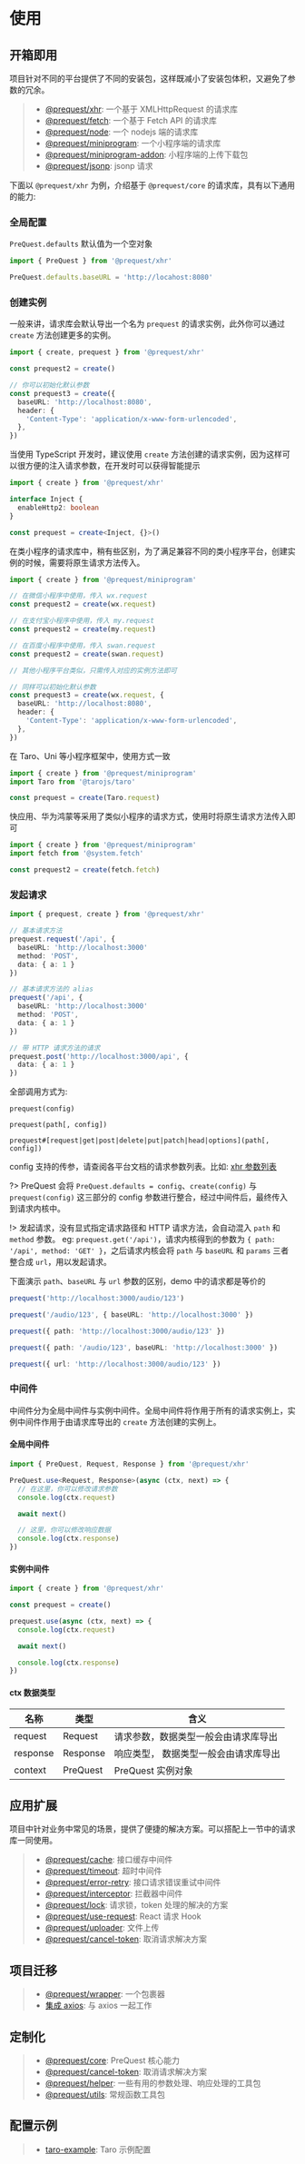 # 使用

## 开箱即用

项目针对不同的平台提供了不同的安装包，这样既减小了安装包体积，又避免了参数的冗余。

> - [@prequest/xhr](/xhr ':target=_self'): 一个基于 XMLHttpRequest 的请求库
> - [@prequest/fetch](/fetch ':target=_self'): 一个基于 Fetch API 的请求库
> - [@prequest/node](/node ':target=_self'): 一个 nodejs 端的请求库
> - [@prequest/miniprogram](/miniprogram ':target=_self'): 一个小程序端的请求库
> - [@prequest/miniprogram-addon](/miniprogram-addon ':target=_self'): 小程序端的上传下载包
> - [@prequest/jsonp](/jsonp ':target=_self'): jsonp 请求

下面以 `@prequest/xhr` 为例，介绍基于 `@prequest/core` 的请求库，具有以下通用的能力:

### 全局配置

`PreQuest.defaults` 默认值为一个空对象

```ts
import { PreQuest } from '@prequest/xhr'

PreQuest.defaults.baseURL = 'http://locahost:8080'
```

### 创建实例

一般来讲，请求库会默认导出一个名为 `prequest` 的请求实例，此外你可以通过 `create` 方法创建更多的实例。

```ts
import { create, prequest } from '@prequest/xhr'

const prequest2 = create()

// 你可以初始化默认参数
const prequest3 = create({
  baseURL: 'http://localhost:8080',
  header: {
    'Content-Type': 'application/x-www-form-urlencoded',
  },
})
```

当使用 TypeScript 开发时，建议使用 `create` 方法创建的请求实例，因为这样可以很方便的注入请求参数，在开发时可以获得智能提示

```ts
import { create } from '@prequest/xhr'

interface Inject {
  enableHttp2: boolean
}

const prequest = create<Inject, {}>()
```

在类小程序的请求库中，稍有些区别，为了满足兼容不同的类小程序平台，创建实例的时候，需要将原生请求方法传入。

```ts
import { create } from '@prequest/miniprogram'

// 在微信小程序中使用，传入 wx.request
const prequest2 = create(wx.request)

// 在支付宝小程序中使用，传入 my.request
const prequest2 = create(my.request)

// 在百度小程序中使用，传入 swan.request
const prequest2 = create(swan.request)

// 其他小程序平台类似，只需传入对应的实例方法即可

// 同样可以初始化默认参数
const prequest3 = create(wx.request, {
  baseURL: 'http://localhost:8080',
  header: {
    'Content-Type': 'application/x-www-form-urlencoded',
  },
})
```

在 Taro、Uni 等小程序框架中，使用方式一致

```ts
import { create } from '@prequest/miniprogram'
import Taro from '@tarojs/taro'

const prequest = create(Taro.request)
```

快应用、华为鸿蒙等采用了类似小程序的请求方式，使用时将原生请求方法传入即可

```ts
import { create } from '@prequest/miniprogram'
import fetch from '@system.fetch'

const prequest2 = create(fetch.fetch)
```

### 发起请求

```ts
import { prequest, create } from '@prequest/xhr'

// 基本请求方法
prequest.request('/api', {
  baseURL: 'http://localhost:3000'
  method: 'POST',
  data: { a: 1 }
})

// 基本请求方法的 alias
prequest('/api', {
  baseURL: 'http://localhost:3000'
  method: 'POST',
  data: { a: 1 }
})

// 带 HTTP 请求方法的请求
prequest.post('http://localhost:3000/api', {
  data: { a: 1 }
})
```

全部调用方式为:

```text
prequest(config)

prequest(path[, config])

prequest#[request|get|post|delete|put|patch|head|options](path[, config])
```

config 支持的传参，请查阅各平台文档的请求参数列表。比如: [xhr 参数列表](https://pre-quest.vercel.app/#/xhr?id=%e5%8f%82%e6%95%b0)

?> PreQuest 会将 `PreQuest.defaults = config`、`create(config)` 与 `prequest(config)` 这三部分的 config 参数进行整合，经过中间件后，最终传入到请求内核中。

!> 发起请求，没有显式指定请求路径和 HTTP 请求方法，会自动混入 `path` 和 `method` 参数。 eg: `prequest.get('/api')`，请求内核得到的参数为 `{ path: '/api', method: 'GET' }`，之后请求内核会将 `path` 与 `baseURL` 和 `params` 三者整合成 `url`，用以发起请求。

下面演示 `path`、`baseURL` 与 `url` 参数的区别，demo 中的请求都是等价的

```ts
prequest('http://localhost:3000/audio/123')

prequest('/audio/123', { baseURL: 'http://localhost:3000' })

prequest({ path: 'http://localhost:3000/audio/123' })

prequest({ path: '/audio/123', baseURL: 'http://localhost:3000' })

prequest({ url: 'http://localhost:3000/audio/123' })
```

### 中间件

中间件分为全局中间件与实例中间件。全局中间件将作用于所有的请求实例上，实例中间件作用于由请求库导出的 `create` 方法创建的实例上。

#### 全局中间件

```ts
import { PreQuest, Request, Response } from '@prequest/xhr'

PreQuest.use<Request, Response>(async (ctx, next) => {
  // 在这里，你可以修改请求参数
  console.log(ctx.request)

  await next()

  // 这里，你可以修改响应数据
  console.log(ctx.response)
})
```

#### 实例中间件

```ts
import { create } from '@prequest/xhr'

const prequest = create()

prequest.use(async (ctx, next) => {
  console.log(ctx.request)

  await next()

  console.log(ctx.response)
})
```

#### ctx 数据类型

| 名称     | 类型     | 含义                                  |
| -------- | -------- | ------------------------------------- |
| request  | Request  | 请求参数，数据类型一般会由请求库导出  |
| response | Response | 响应类型， 数据类型一般会由请求库导出 |
| context  | PreQuest | PreQuest 实例对象                     |

## 应用扩展

项目中针对业务中常见的场景，提供了便捷的解决方案。可以搭配上一节中的请求库一同使用。

> - [@prequest/cache](/cache ':target=_self'): 接口缓存中间件
> - [@prequest/timeout](/timeout ':target=_self'): 超时中间件
> - [@prequest/error-retry](/error-retry ':target=_self'): 接口请求错误重试中间件
> - [@prequest/interceptor](/interceptor ':target=_self'): 拦截器中间件
> - [@prequest/lock](/lock ':target=_self'): 请求锁，token 处理的解决的方案
> - [@prequest/use-request](/use-request ':target=_self'): React 请求 Hook
> - [@prequest/uploader](/uploader ':target=_self'): 文件上传
> - [@prequest/cancel-token](/cancel-token ':target=_self'): 取消请求解决方案

## 项目迁移

> - [@prequest/wrapper](/wrapper ':target=_self'): 一个包裹器
> - [集成 axios](/work-with-axios ':target=_self'): 与 axios 一起工作

## 定制化

> - [@prequest/core](/core ':target=_self'): PreQuest 核心能力
> - [@prequest/cancel-token](/cancel-token ':target=_self'): 取消请求解决方案
> - [@prequest/helper](https://github.com/xdoer/PreQuest/tree/main/packages/helper ':target=_blank'): 一些有用的参数处理、响应处理的工具包
> - [@prequest/utils](https://github.com/xdoer/PreQuest/tree/main/packages/utils ':target=_blank'): 常规函数工具包

## 配置示例

> - [taro-example](/taro-example ':target=_self'): Taro 示例配置
